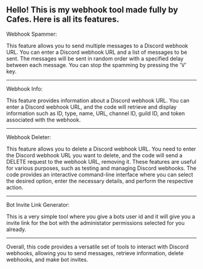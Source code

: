 Hello! This is my webhook tool made fully by Cafes. Here is all its features.
--------

Webhook Spammer:

This feature allows you to send multiple messages to a Discord webhook URL.
You can enter a Discord webhook URL and a list of messages to be sent.
The messages will be sent in random order with a specified delay between each message.
You can stop the spamming by pressing the 'V' key.

--------

Webhook Info:

This feature provides information about a Discord webhook URL.
You can enter a Discord webhook URL, and the code will retrieve and display information such as ID, type, name, URL, channel ID, guild ID, and token associated with the webhook.

--------

Webhook Deleter:

This feature allows you to delete a Discord webhook URL.
You need to enter the Discord webhook URL you want to delete, and the code will send a DELETE request to the webhook URL, removing it.
These features are useful for various purposes, such as testing and managing Discord webhooks. The code provides an interactive command-line interface where you can select the desired option, enter the necessary details, and perform the respective action.

--------

Bot Invite Link Generator:

This is a very simple tool where you give a bots user id and it will give you a invite link for the bot with the administator permissions selected for you already.

--------

Overall, this code provides a versatile set of tools to interact with Discord webhooks, allowing you to send messages, retrieve information, delete webhooks, and make bot invites.
